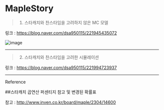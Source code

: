 # MapleStory

> 1. 스타캐치와 찬스타임을 고려하지 않은 MC 모델

링크 : https://blog.naver.com/dsa950115/221945435072




![image](https://user-images.githubusercontent.com/48398994/93154508-c007ef80-f73e-11ea-8c2f-f9c7cab07668.png)



---



> 2. 스타캐치와 찬스타임을 고려한 시뮬레이션

링크 : https://blog.naver.com/dsa950115/221994723937




---


Reference

##스타캐치 곱연산 퍼센티지 참고 및 변경된 확률표

참고 : http://www.inven.co.kr/board/maple/2304/14600

